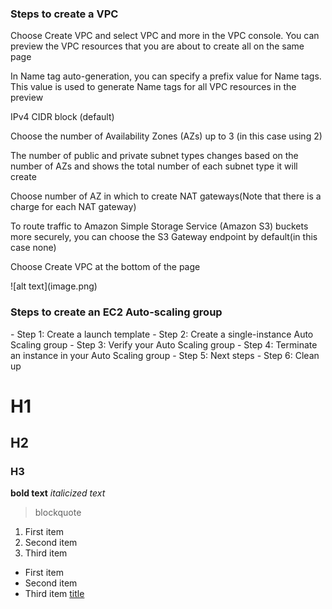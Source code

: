 <h3>Steps to create a VPC</h3>

<p>Choose Create VPC and select VPC and more in the VPC console. You can preview the VPC resources that you are about to create all on the same page</p>
<p>In Name tag auto-generation, you can specify a prefix value for Name tags. This value is used to generate Name tags for all VPC resources in the preview</p>
<p>IPv4 CIDR block (default)</p>
<p>Choose the number of Availability Zones (AZs) up to 3 (in this case using 2)</p>
<p>The number of public and private subnet types changes based on the number of AZs and shows the total number of each subnet type it will create</p>
<p>Choose number of AZ in which to create NAT gateways(Note that there is a charge for each NAT gateway) </p>
<p>To route traffic to Amazon Simple Storage Service (Amazon S3) buckets more securely, you can choose the S3 Gateway endpoint by default(in this case none) </p>
<p>Choose Create VPC at the bottom of the page</p>
![alt text](image.png)


<h3>Steps to create an EC2 Auto-scaling group</h3>
- Step 1: Create a launch template
- Step 2: Create a single-instance Auto Scaling group
- Step 3: Verify your Auto Scaling group
- Step 4: Terminate an instance in your Auto Scaling group
- Step 5: Next steps
- Step 6: Clean up


# H1
## H2
### H3
**bold text**
*italicized text*
> blockquote
1. First item
2. Second item
3. Third item
- First item
- Second item
- Third item
[title](https://www.example.com)




